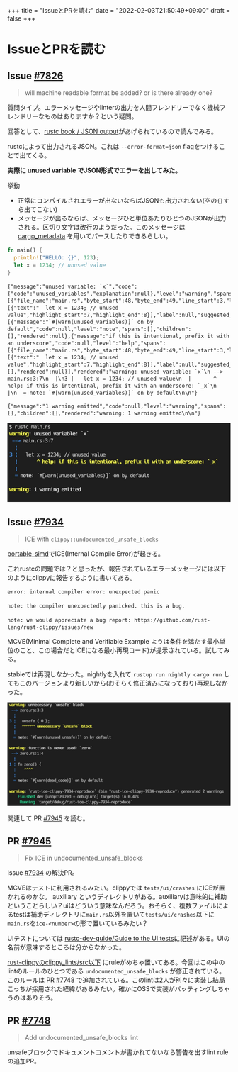 +++
title = "IssueとPRを読む"
date = "2022-02-03T21:50:49+09:00"
draft = false
+++

# IssueとPRを読む

## Issue [#7826](https://github.com/rust-lang/rust-clippy/issues/7826)

> will machine readable format be added? or is there already one?

質問タイプ。エラーメッセージやlinterの出力を人間フレンドリーでなく機械フレンドリーなものはありますか？という疑問。

回答として、[rustc book / JSON output](https://doc.rust-lang.org/rustc/json.html)があげられているので読んでみる。

rustcによって出力されるJSON。これは `--error-format=json` flagをつけることで出てくる。

**実際に unused variable でJSON形式でエラーを出してみた。**

挙動

- 正常にコンパイルされエラーが出ないならばJSONも出力されない(空の`{}`すら出てこない)
- メッセージが出るならば、メッセージひと単位あたりひとつのJSONが出力される。区切り文字は改行のようだった。このメッセージは [cargo_metadata](https://github.com/oli-obk/cargo_metadata) を用いてパースしたりできるらしい。

```rust:main.rs
fn main() {
  println!("HELLO: {}", 123);
  let x = 1234; // unused value
}
```

```json:message-1
{"message":"unused variable: `x`","code":{"code":"unused_variables","explanation":null},"level":"warning","spans":[{"file_name":"main.rs","byte_start":48,"byte_end":49,"line_start":3,"line_end":3,"column_start":7,"column_end":8,"is_primary":true,"text":[{"text":"  let x = 1234; // unused value","highlight_start":7,"highlight_end":8}],"label":null,"suggested_replacement":null,"suggestion_applicability":null,"expansion":null}],"children":[{"message":"`#[warn(unused_variables)]` on by default","code":null,"level":"note","spans":[],"children":[],"rendered":null},{"message":"if this is intentional, prefix it with an underscore","code":null,"level":"help","spans":[{"file_name":"main.rs","byte_start":48,"byte_end":49,"line_start":3,"line_end":3,"column_start":7,"column_end":8,"is_primary":true,"text":[{"text":"  let x = 1234; // unused value","highlight_start":7,"highlight_end":8}],"label":null,"suggested_replacement":"_x","suggestion_applicability":"MachineApplicable","expansion":null}],"children":[],"rendered":null}],"rendered":"warning: unused variable: `x`\n --> main.rs:3:7\n  |\n3 |   let x = 1234; // unused value\n  |       ^ help: if this is intentional, prefix it with an underscore: `_x`\n  |\n  = note: `#[warn(unused_variables)]` on by default\n\n"}
```

```json:message-2
{"message":"1 warning emitted","code":null,"level":"warning","spans":[],"children":[],"rendered":"warning: 1 warning emitted\n\n"}
```

![image-1](./image-1.jpg)

## Issue [#7934](https://github.com/rust-lang/rust-clippy/issues/7934)

> ICE with `clippy::undocumented_unsafe_blocks`

[portable-simd](https://github.com/rust-lang/portable-simd)でICE(Internal Compile Error)が起きる。

これrustcの問題では？と思ったが、報告されているエラーメッセージには以下のようにclippyに報告するように書いてある。

```
error: internal compiler error: unexpected panic

note: the compiler unexpectedly panicked. this is a bug.

note: we would appreciate a bug report: https://github.com/rust-lang/rust-clippy/issues/new
```

MCVE(Minimal Complete and Verifiable Example ようは条件を満たす最小単位のこと、この場合だとICEになる最小再現コード)が提示されている。試してみる。

stableでは再現しなかった。nightlyを入れて `rustup run nightly cargo run` してもこのバージョンより新しいから(おそらく修正済みになっており)再現しなかった。

![image-2](./image-2.jpg)

関連して PR [#7945](https://github.com/rust-lang/rust-clippy/pull/7945) を読む。

## PR [#7945](https://github.com/rust-lang/rust-clippy/pull/7945)

> Fix ICE in undocumented_unsafe_blocks

Issue [#7934](https://github.com/rust-lang/rust-clippy/issues/7934) の解決PR。

MCVEはテストに利用されるみたい。clippyでは `tests/ui/crashes` にICEが置かれるのかな。 auxiliary というディレクトリがある。auxiliaryは意味的に補助ということらしい？uiはどういう意味なんだろう。おそらく、複数ファイルによるtestは補助ディレクトリに`main.rs`以外を置いて`tests/ui/crashes`以下に`main.rs`を`ice-<number>`の形で置いているみたい？

UIテストについては [rustc-dev-guide/Guide to the UI tests](https://rustc-dev-guide.rust-lang.org/tests/adding.html#ui)に記述がある。UIの名前が意味するところは分からなかった。

[rust-clippyのclippy_lints/src以下](https://github.com/rust-lang/rust-clippy/tree/master/clippy_lints/src) にruleがめちゃ置いてある。今回はこの中のlintのルールのひとつである `undocumented_unsafe_blocks` が修正されている。このルールは PR [#7748](https://github.com/rust-lang/rust-clippy/pull/7748) で追加されている。このlintは2人が別々に実装し結局こっちが採用された経緯があるみたい。確かにOSSで実装がバッティングしちゃうのはありそう。

## PR [#7748](https://github.com/rust-lang/rust-clippy/pull/7748)

> Add undocumented_unsafe_blocks lint

unsafeブロックでドキュメントコメントが書かれてないなら警告を出すlint ruleの追加PR。


